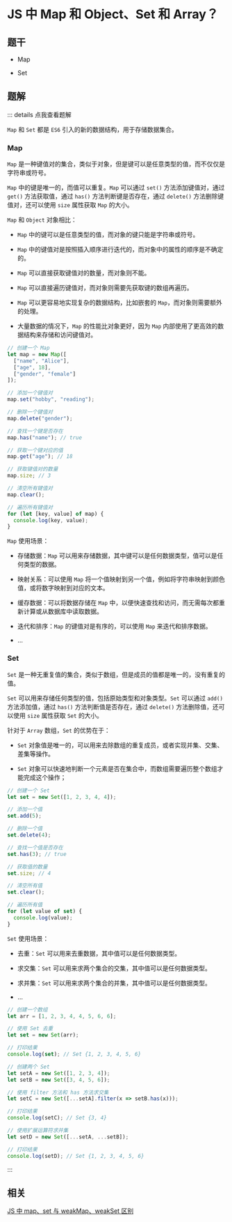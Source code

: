 # JS 中 Map 和 Object、Set 和 Array？

## 题干

- Map

- Set

## 题解

::: details 点我查看题解


`Map` 和 `Set` 都是 `ES6` 引入的新的数据结构，用于存储数据集合。

### Map

`Map` 是一种键值对的集合，类似于对象，但是键可以是任意类型的值，而不仅仅是字符串或符号。

`Map` 中的键是唯一的，而值可以重复。`Map` 可以通过 `set()` 方法添加键值对，通过 `get()` 方法获取值，通过 `has()` 方法判断键是否存在，通过 `delete()` 方法删除键值对，还可以使用 `size` 属性获取 `Map` 的大小。

`Map` 和 `Object` 对象相比：

- `Map` 中的键可以是任意类型的值，而对象的键只能是字符串或符号。

- `Map` 中的键值对是按照插入顺序进行迭代的，而对象中的属性的顺序是不确定的。

- `Map` 可以直接获取键值对的数量，而对象则不能。

- `Map` 可以直接遍历键值对，而对象则需要先获取键的数组再遍历。

- `Map` 可以更容易地实现复杂的数据结构，比如嵌套的 `Map`，而对象则需要额外的处理。

- 大量数据的情况下，`Map` 的性能比对象更好，因为 `Map` 内部使用了更高效的数据结构来存储和访问键值对。


```js
// 创建一个 Map
let map = new Map([
  ["name", "Alice"],
  ["age", 18],
  ["gender", "female"]
]);

// 添加一个键值对
map.set("hobby", "reading");

// 删除一个键值对
map.delete("gender");

// 查找一个键是否存在
map.has("name"); // true

// 获取一个键对应的值
map.get("age"); // 18

// 获取键值对的数量
map.size; // 3

// 清空所有键值对
map.clear();

// 遍历所有键值对
for (let [key, value] of map) {
  console.log(key, value);
}
```

`Map` 使用场景：

- 存储数据：`Map` 可以用来存储数据，其中键可以是任何数据类型，值可以是任何类型的数据。

- 映射关系：可以使用 `Map` 将一个值映射到另一个值，例如将字符串映射到颜色值，或将数字映射到对应的文本。

- 缓存数据：可以将数据存储在 `Map` 中，以便快速查找和访问，而无需每次都重新计算或从数据库中读取数据。

- 迭代和排序：`Map` 的键值对是有序的，可以使用 `Map` 来迭代和排序数据。

- ...


### Set

`Set` 是一种无重复值的集合，类似于数组，但是成员的值都是唯一的，没有重复的值。

`Set` 可以用来存储任何类型的值，包括原始类型和对象类型。`Set` 可以通过 `add()` 方法添加值，通过 `has()` 方法判断值是否存在，通过 `delete()` 方法删除值，还可以使用 `size` 属性获取 `Set` 的大小。

针对于 `Array` 数组，`Set` 的优势在于：

- `Set` 对象值是唯一的，可以用来去除数组的重复成员，或者实现并集、交集、差集等操作。

- `Set` 对象可以快速地判断一个元素是否在集合中，而数组需要遍历整个数组才能完成这个操作；


```js
// 创建一个 Set
let set = new Set([1, 2, 3, 4, 4]);

// 添加一个值
set.add(5);

// 删除一个值
set.delete(4);

// 查找一个值是否存在
set.has(3); // true

// 获取值的数量
set.size; // 4

// 清空所有值
set.clear();

// 遍历所有值
for (let value of set) {
  console.log(value);
}
```

`Set` 使用场景：

- 去重：`Set` 可以用来去重数据，其中值可以是任何数据类型。

- 求交集：`Set` 可以用来求两个集合的交集，其中值可以是任何数据类型。

- 求并集：`Set` 可以用来求两个集合的并集，其中值可以是任何数据类型。

- ...


```js
// 创建一个数组
let arr = [1, 2, 3, 4, 4, 5, 6, 6];

// 使用 Set 去重
let set = new Set(arr);

// 打印结果
console.log(set); // Set {1, 2, 3, 4, 5, 6}

// 创建两个 Set
let setA = new Set([1, 2, 3, 4]);
let setB = new Set([3, 4, 5, 6]);

// 使用 filter 方法和 has 方法求交集
let setC = new Set([...setA].filter(x => setB.has(x)));

// 打印结果
console.log(setC); // Set {3, 4}

// 使用扩展运算符求并集
let setD = new Set([...setA, ...setB]);

// 打印结果
console.log(setD); // Set {1, 2, 3, 4, 5, 6}
```

:::



## 相关

[JS 中 map、set 与 weakMap、weakSet 区别](./020160_map_set_weakmap_weakset.md)